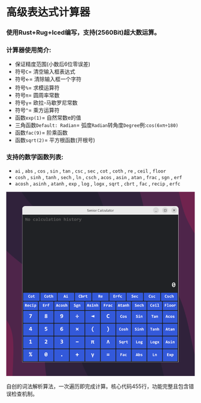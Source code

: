 # 高级表达式计算器

### 使用Rust+Rug+Iced编写，支持(2560Bit)超大数运算。

### 计算器使用简介:

- 保证精度范围(小数后6位零误差)
- 符号`C`= 清空输入框表达式
- 符号`🡨`= 清除输入框一个字符
- 符号`%`= 求模运算符
- 符号`π`= 圆周率常数
- 符号`γ`= 欧拉-马歇罗尼常数
- 符号`^`= 乘方运算符
- 函数`exp(1)`= 自然常数e的值
- 三角函数`Default: Radian`= 弧度`Radian`转角度`Degree`例:`cos(6xπ÷180)`
- 函数`fac(9)`= 阶乘函数
- 函数`sqrt(2)`= 平方根函数(开根号)

### 支持的数学函数列表:

- `ai` , `abs` , `cos` , `sin` , `tan` , `csc` , `sec` , `cot` , `coth` , `re` , `ceil` , `floor`
- `cosh` , `sinh` , `tanh` , `sech` , `ln` , `csch` , `acos` , `asin` , `atan` , `frac` , `sgn` , `erf`
- `acosh` , `asinh` , `atanh` , `exp` , `log` , `logx` , `sqrt` , `cbrt` , `fac` , `recip` , `erfc`

![image](https://github.com/lhjok/Calculator/blob/main/assets/calc.png)

自创的词法解析算法，一次遍历即完成计算。核心代码455行，功能完整且包含错误检查机制。
